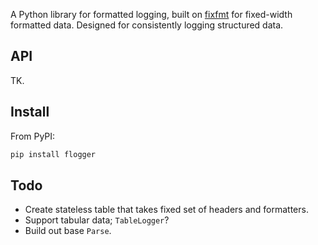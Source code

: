 A Python library for formatted logging, built on [fixfmt](https://github.com/alexhsamuel/fixfmt) for fixed-width formatted data. Designed for consistently logging structured data.

## API

TK.

## Install

From PyPI:

```bash
pip install flogger
```

## Todo

- Create stateless table that takes fixed set of headers and formatters.
- Support tabular data; `TableLogger`?
- Build out base `Parse`.
